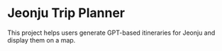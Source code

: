 # Jeonju Trip Planner

This project helps users generate GPT-based itineraries for Jeonju and display them on a map.